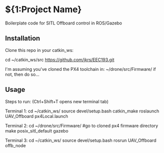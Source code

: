 # ${1:Project Name}
Boilerplate code for SITL Offboard control in ROS/Gazebo
## Installation
Clone this repo in your catkin_ws:

cd ~/catkin_ws/src
https://github.com/jkrs/EEC193.git

I'm assuming you've cloned the PX4 toolchain in: ~/drone/src/Firmware/
if not, then do so...

## Usage
Steps to run: (Ctrl+Shift+T opens new terminal tab)

Terminal 1:
cd ~/catkin_ws/
source devel/setup.bash
catkin_make
roslaunch UAV_Offboard px4Local.launch 

Terminal 2:
cd ~/drone/src/Firmware/ #go to cloned px4 firmware directory
make posix_sitl_default gazebo

Terminal 3:
cd ~/catkin_ws/
source devel/setup.bash
rosrun UAV_Offboard offb_node








